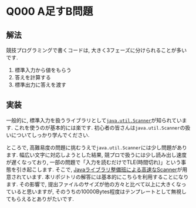 # Q000 A足すB問題

## 解法
競技プログラミングで書くコードは, 大きく3フェーズに分けられることが多いです.

1. 標準入力から値をもらう
2. 答えを計算する
3. 標準出力に答えを渡す

## 実装
一般的に, 標準入力を扱うライブラリとして[`java.util.Scanner`](https://docs.oracle.com/javase/jp/8/docs/api/java/util/Scanner.html)が知られています. これを使うのが基本的には楽です. 初心者の皆さんは`java.util.Scanner`の扱いについてしっかり学んでください.

ところで, 高難易度の問題に挑むうえで`java.util.Scanner`には少し問題があります. 幅広い文字に対応しようとした結果, 競プロで扱うには少し読み出し速度が遅くなっており, 一部の問題で「入力を読むだけでTLE(時間切れ)」という事態を引き起こします. そこで, [Javaライブラリ整備班による高速なScanner](https://github.com/NASU41/AtCoderLibraryForJava/tree/master/ContestIO)が用意されています.
本リポジトリの解答には基本的にこちらを利用することになります. その影響で, 提出ファイルのサイズが他の方々と比べて以上に大きくなっていると思いますが, そのうちの10000Bytes程度はテンプレートとして無視してもらえるとありがたいです.